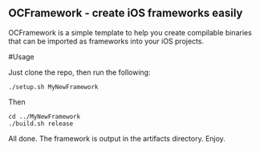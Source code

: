 ## OCFramework - create iOS frameworks easily

OCFramework is a simple template to help you create compilable binaries that can be imported as frameworks into your iOS projects.

#Usage

Just clone the repo, then run the following:

    ./setup.sh MyNewFramework

Then

    cd ../MyNewFramework
    ./build.sh release

All done. The framework is output in the artifacts directory. Enjoy.
